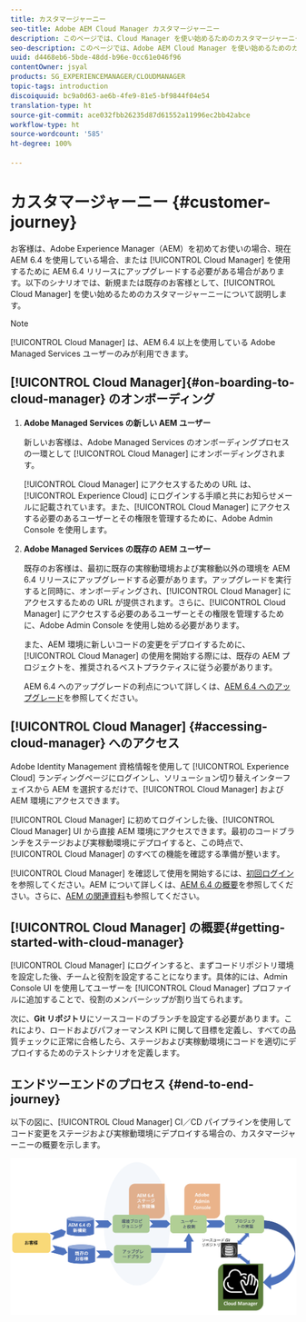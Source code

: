 ```yaml
---
title: カスタマージャーニー
seo-title: Adobe AEM Cloud Manager カスタマージャーニー
description: このページでは、Cloud Manager を使い始めるためのカスタマージャーニーについて説明します。
seo-description: このページでは、Adobe AEM Cloud Manager を使い始めるためのカスタマージャーニーについて説明します。
uuid: d4468eb6-5bde-48dd-b96e-0cc61e046f96
contentOwner: jsyal
products: SG_EXPERIENCEMANAGER/CLOUDMANAGER
topic-tags: introduction
discoiquuid: bc9a0d63-ae6b-4fe9-81e5-bf9844f04e54
translation-type: ht
source-git-commit: ace032fbb26235d87d61552a11996ec2bb42abce
workflow-type: ht
source-wordcount: '585'
ht-degree: 100%

---
```



# カスタマージャーニー {#customer-journey}

お客様は、Adobe Experience Manager（AEM）を初めてお使いの場合、現在 AEM 6.4 を使用している場合、または [!UICONTROL Cloud Manager] を使用するために AEM 6.4 リリースにアップグレードする必要がある場合があります。以下のシナリオでは、新規または既存のお客様として、[!UICONTROL Cloud Manager] を使い始めるためのカスタマージャーニーについて説明します。

>[!NOTE]
>
>[!UICONTROL Cloud Manager] は、AEM 6.4 以上を使用している Adobe Managed Services ユーザーのみが利用できます。

## [!UICONTROL Cloud Manager]{#on-boarding-to-cloud-manager} のオンボーディング

1. **Adobe Managed Services の新しい AEM ユーザー**

   新しいお客様は、Adobe Managed Services のオンボーディングプロセスの一環として [!UICONTROL Cloud Manager] にオンボーディングされます。

   [!UICONTROL Cloud Manager] にアクセスするための URL は、[!UICONTROL Experience Cloud] にログインする手順と共にお知らせメールに記載されています。また、[!UICONTROL Cloud Manager] にアクセスする必要のあるユーザーとその権限を管理するために、Adobe Admin Console を使用します。

1. **Adobe Managed Services の既存の AEM ユーザー**

   既存のお客様は、最初に既存の実稼動環境および実稼動以外の環境を AEM 6.4 リリースにアップグレードする必要があります。アップグレードを実行すると同時に、オンボーディングされ、[!UICONTROL Cloud Manager] にアクセスするための URL が提供されます。さらに、[!UICONTROL Cloud Manager] にアクセスする必要のあるユーザーとその権限を管理するために、Adobe Admin Console を使用し始める必要があります。

   また、AEM 環境に新しいコードの変更をデプロイするために、[!UICONTROL Cloud Manager] の使用を開始する際には、既存の AEM プロジェクトを、推奨されるベストプラクティスに従う必要があります。

   AEM 6.4 へのアップグレードの利点について詳しくは、[AEM 6.4 へのアップグレード](https://helpx.adobe.com/jp/experience-manager/6-4/sites/deploying/using/upgrade.html)を参照してください。

## [!UICONTROL Cloud Manager] {#accessing-cloud-manager} へのアクセス

Adobe Identity Management 資格情報を使用して [!UICONTROL Experience Cloud] ランディングページにログインし、ソリューション切り替えインターフェイスから AEM を選択するだけで、[!UICONTROL Cloud Manager] および AEM 環境にアクセスできます。

[!UICONTROL Cloud Manager] に初めてログインした後、[!UICONTROL Cloud Manager] UI から直接 AEM 環境にアクセスできます。最初のコードブランチをステージおよび実稼動環境にデプロイすると、この時点で、[!UICONTROL Cloud Manager] のすべての機能を確認する準備が整います。

[!UICONTROL Cloud Manager] を確認して使用を開始するには、[初回ログイン](first-time-login.md)を参照してください。AEM について詳しくは、[AEM 6.4 の概要](https://helpx.adobe.com/ja/experience-manager/6-4/sites/deploying/using/deploy.html)を参照してください。さらに、[AEM の関連資料](https://www.adobe.com/jp/marketing-cloud/experience-manager/resources.html?promoid=759X6WV8&amp;mv=other)も参照してください。

## [!UICONTROL Cloud Manager] の概要{#getting-started-with-cloud-manager}

[!UICONTROL Cloud Manager] にログインすると、まずコードリポジトリ環境を設定した後、チームと役割を設定することになります。具体的には、Admin Console UI を使用してユーザーを [!UICONTROL Cloud Manager] プロファイルに追加することで、役割のメンバーシップが割り当てられます。

次に、**Git リポジトリ**&#x200B;にソースコードのブランチを設定する必要があります。これにより、ロードおよびパフォーマンス KPI に関して目標を定義し、すべての品質チェックに正常に合格したら、ステージおよび実稼動環境にコードを適切にデプロイするためのテストシナリオを定義します。

## エンドツーエンドのプロセス {#end-to-end-journey}

以下の図に、[!UICONTROL Cloud Manager] CI／CD パイプラインを使用してコード変更をステージおよび実稼動環境にデプロイする場合の、カスタマージャーニーの概要を示します。

![](assets/screen_shot_2018-05-15at124004pm.png)


